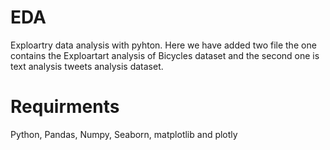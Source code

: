 # EDA
Exploartry data analysis with pyhton. Here we have added two file the one contains the Exploartart analysis of Bicycles dataset and the second one is text analysis tweets analysis dataset. 
# Requirments 
Python, Pandas, Numpy, Seaborn, matplotlib and plotly 
